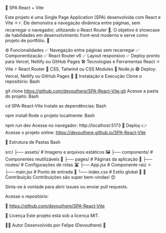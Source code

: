 🚀 SPA React + Vite

Este projeto é uma Single Page Application (SPA) desenvolvida com React e Vite ⚛️⚡. Ele demonstra a navegação dinâmica entre páginas, sem recarregar o navegador, utilizando o React Router 🔗. O objetivo é showcase de habilidades em desenvolvimento front-end moderno e serve como projeto de portfólio. 💼

⚙️ Funcionalidades
✅ Navegação entre páginas sem recarregar
✅ Componentização
✅ React Router v6
✅ Layout responsivo
✅ Deploy pronto para Vercel, Netlify ou GitHub Pages
🛠️ Tecnologias e Ferramentas
React ⚛️
Vite ⚡
React Router 🔗
CSS, Tailwind ou CSS Modules 🎨
Node.js 🟢
Deploy: Vercel, Netlify ou GitHub Pages 🚀
🚀 Instalação e Execução
Clone o repositório:
Bash

git clone https://github.com/devouthere/SPA-React-Vite.git
Acesse a pasta do projeto:
Bash

cd SPA-React-Vite
Instale as dependências:
Bash

npm install
Rode o projeto localmente:
Bash

npm run dev
Acesse no navegador:
http://localhost:5173
🔗 Deploy
👉 Acesse o projeto online: https://devouthere.github.io/SPA-React-Vite

📁 Estrutura de Pastas
Bash

src/
├── assets/         # Imagens e arquivos estáticos 🖼️
├── components/     # Componentes reutilizáveis 🧩
├── pages/          # Páginas da aplicação 📄
├── routes/         # Configurações de rotas 🛣️
├── App.jsx         # Componente raiz ⚛️
├── main.jsx        # Ponto de entrada 🚪
└── index.css       # Estilo global 💅
🤝 Contribuição
Contribuições são super bem-vindas! 😊

Sinta-se à vontade para abrir issues ou enviar pull requests.

Acesse o repositório:

🔗 https://github.com/devouthere/SPA-React-Vite

📜 Licença
Este projeto está sob a licença MIT.

👨‍💻 Autor
Desenvolvido por Felipe (Devouthere) 🚀
